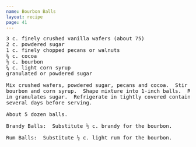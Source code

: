 ```yaml
---
name: Bourbon Balls
layout: recipe
page: 41
---
```


<pre>
3 c. finely crushed vanilla wafers (about 75)
2 c. powdered sugar
1 c. finely chopped pecans or walnuts
¼ c. cocoa
½ c. bourbon
¼ c. light corn syrup
granulated or powdered sugar

Mix crushed wafers, powdered sugar, pecans and cocoa.  Stir in
bourbon and corn syrup.  Shape mixture into 1-inch balls.  Roll
in granulates sugar.  Refrigerate in tightly covered container
several days before serving.

About 5 dozen balls.

Brandy Balls:  Substitute ½ c. brandy for the bourbon.

Rum Balls:  Substitute ½ c. light rum for the bourbon.
</pre>
